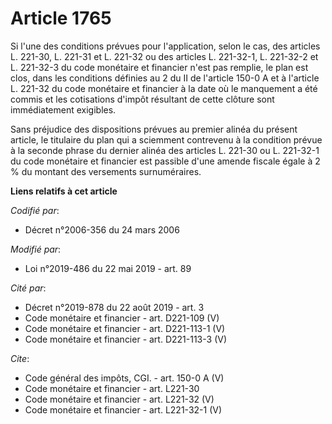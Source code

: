 # Article 1765

Si l'une des conditions prévues pour l'application, selon le cas, des articles L. 221-30, L. 221-31 et L. 221-32 ou des
articles L. 221-32-1, L. 221-32-2 et L. 221-32-3 du code monétaire et financier n'est pas remplie, le plan est clos, dans les
conditions définies au 2 du II de l'article 150-0 A et à l'article L. 221-32 du code monétaire et financier à la date où le
manquement a été commis et les cotisations d'impôt résultant de cette clôture sont immédiatement exigibles.

Sans préjudice des dispositions prévues au premier alinéa du présent article, le titulaire du plan qui a sciemment contrevenu
à la condition prévue à la seconde phrase du dernier alinéa des articles L. 221-30 ou L. 221-32-1 du code monétaire et
financier est passible d'une amende fiscale égale à 2 % du montant des versements surnuméraires.

**Liens relatifs à cet article**

_Codifié par_:

  - Décret n°2006-356 du 24 mars 2006

_Modifié par_:

  - Loi n°2019-486 du 22 mai 2019 - art. 89

_Cité par_:

  - Décret n°2019-878 du 22 août 2019 - art. 3
  - Code monétaire et financier - art. D221-109 (V)
  - Code monétaire et financier - art. D221-113-1 (V)
  - Code monétaire et financier - art. D221-113-3 (V)

_Cite_:

  - Code général des impôts, CGI. - art. 150-0 A (V)
  - Code monétaire et financier - art. L221-30
  - Code monétaire et financier - art. L221-32 (V)
  - Code monétaire et financier - art. L221-32-1 (V)
